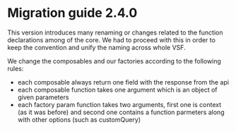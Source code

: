 # Migration guide 2.4.0

This version introduces many renaming or changes related to the function declarations among of the core.
We had to proceed with this in order to keep the convention and unify the naming across whole VSF.

We change the composables and our factories according to the following rules:
- each composable always return one field with the response from the api
- each composable function takes one argument which is an object of given parameters
- each factory param function takes two arguments, first one is context (as it was before) and second one contains a function parmeters along with other options (such as customQuery)
